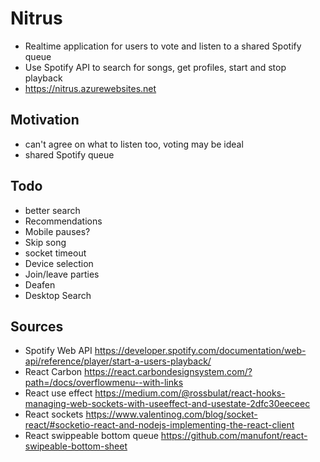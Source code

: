 # Nitrus

- Realtime application for users to vote and listen to a shared Spotify queue
- Use Spotify API to search for songs, get profiles, start and stop playback
- https://nitrus.azurewebsites.net

## Motivation

- can't agree on what to listen too, voting may be ideal
- shared Spotify queue

## Todo

- better search
- Recommendations
- Mobile pauses?
- Skip song
- socket timeout
- Device selection
- Join/leave parties
- Deafen
- Desktop Search

## Sources

- Spotify Web API https://developer.spotify.com/documentation/web-api/reference/player/start-a-users-playback/
- React Carbon https://react.carbondesignsystem.com/?path=/docs/overflowmenu--with-links
- React use effect https://medium.com/@rossbulat/react-hooks-managing-web-sockets-with-useeffect-and-usestate-2dfc30eeceec
- React sockets https://www.valentinog.com/blog/socket-react/#socketio-react-and-nodejs-implementing-the-react-client
- React swippeable bottom queue https://github.com/manufont/react-swipeable-bottom-sheet
